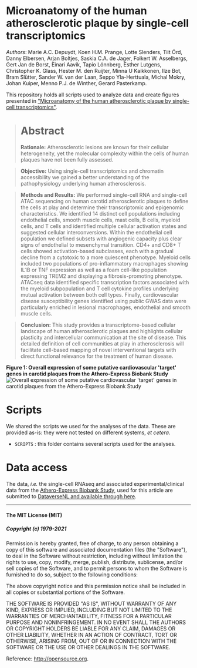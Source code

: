 # Microanatomy of the human atherosclerotic plaque by single-cell transcriptomics

_Authors_: Marie A.C. Depuydt, Koen H.M. Prange, Lotte Slenders, Tiit Örd, Danny Elbersen, Arjan Boltjes, Saskia C.A. de Jager, Folkert W. Asselbergs, Gert Jan de Borst, Einari Aavik, Tapio Lönnberg, Esther Lutgens, Christopher K. Glass, Hester M. den Ruijter, Minna U Kaikkonen, Ilze Bot, Bram Slütter, Sander W. van der Laan, Seppo Yla-Herttuala, Michal Mokry, Johan Kuiper, Menno P.J. de Winther, Gerard Pasterkamp.


This repository holds all scripts used to analyze data and create figures presented in ["Microanatomy of the human atherosclerotic plaque by single-cell transcriptomics"]().


> # Abstract
> 
> **Rationale:** Atherosclerotic lesions are known for their cellular heterogeneity, yet the molecular complexity within the cells of human plaques have not been fully assessed. 

> **Objective:** Using single-cell transcriptomics and chromatin accessibility we gained a better understanding of the pathophysiology underlying human atherosclerosis.

> **Methods and Results:** We performed single-cell RNA and single-cell ATAC sequencing on human carotid atherosclerotic plaques to define the cells at play and determine their transcriptomic and epigenomic characteristics. We identified 14 distinct cell populations including endothelial cells, smooth muscle cells, mast cells, B cells, myeloid cells, and T cells and identified multiple cellular activation states and suggested cellular interconversions. Within the endothelial cell population we defined subsets with angiogenic capacity plus clear signs of endothelial to mesenchymal transition. CD4+ and CD8+ T cells showed activation-based subclasses, each with a gradual decline from a cytotoxic to a more quiescent phenotype. Myeloid cells included two populations of pro-inflammatory macrophages showing IL1B or TNF expression as well as a foam cell-like population expressing TREM2 and displaying a fibrosis-promoting phenotype. ATACseq data identified specific transcription factors associated with the myeloid subpopulation and T cell cytokine profiles underlying mutual activation between both cell types. Finally, cardiovascular disease susceptibility genes identified using public GWAS data were particularly enriched in lesional macrophages, endothelial and smooth muscle cells. 

> **Conclusion:** This study provides a transcriptome-based cellular landscape of human atherosclerotic plaques and highlights cellular plasticity and intercellular communication at the site of disease. This detailed definition of cell communities at play in atherosclerosis will facilitate cell-based mapping of novel interventional targets with direct functional relevance for the treatment of human disease.


**Figure 1: Overall expression of some putative cardiovascular 'target' genes in carotid plaques from the Athero-Express Biobank Study**
![Overall expression of some putative cardiovascular 'target' genes in carotid plaques from the Athero-Express Biobank Study](FIGURES/20200625.TargetExpression_vs_1000genes.png)



# Scripts
We shared the scripts we used for the analyses of the data. These are provided as-is: they were not tested on different systems, _et cetera_.

* `SCRIPTS` : this folder contains several scripts used for the analyses.


# Data access
The data, _i.e._ the single-cell RNAseq and associated experimental/clinical data from the [Athero-Express Biobank Study](http://www.atheroexpress.nl), used for this article are submitted to [DataverseNL and available through here](https://doi.org/10.34894/RWAHLS). 


--------------

#### The MIT License (MIT)
##### Copyright (c) 1979-2021

Permission is hereby granted, free of charge, to any person obtaining a copy of this software and associated documentation files (the "Software"), to deal in the Software without restriction, including without limitation the rights to use, copy, modify, merge, publish, distribute, sublicense, and/or sell copies of the Software, and to permit persons to whom the Software is furnished to do so, subject to the following conditions:   

The above copyright notice and this permission notice shall be included in all copies or substantial portions of the Software.

THE SOFTWARE IS PROVIDED "AS IS", WITHOUT WARRANTY OF ANY KIND, EXPRESS OR IMPLIED, INCLUDING BUT NOT LIMITED TO THE WARRANTIES OF MERCHANTABILITY, FITNESS FOR A PARTICULAR PURPOSE AND NONINFRINGEMENT. IN NO EVENT SHALL THE AUTHORS OR COPYRIGHT HOLDERS BE LIABLE FOR ANY CLAIM, DAMAGES OR OTHER LIABILITY, WHETHER IN AN ACTION OF CONTRACT, TORT OR OTHERWISE, ARISING FROM, OUT OF OR IN CONNECTION WITH THE SOFTWARE OR THE USE OR OTHER DEALINGS IN THE SOFTWARE.

Reference: http://opensource.org.




